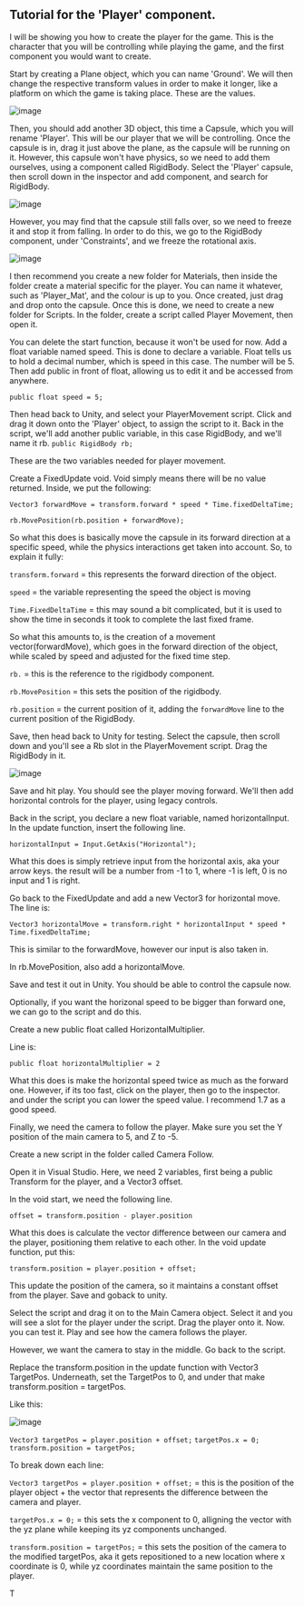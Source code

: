 ## Tutorial for the 'Player' component.

I will be showing you how to create the player for the game. This is the character that you will be controlling while playing the game, and the first component you would want to create.

Start by creating a Plane object, which you can name 'Ground'. We will then change the respective transform values in order to make it longer, like a platform on which the game is taking place. These are the values.

 ![image](https://github.com/mihxi/RunnerGame/assets/146852911/42552bc3-1391-4be7-ae63-8ca3cb824778)

Then, you should add another 3D object, this time a Capsule, which you will rename 'Player'. This will be our player that we will be controlling. Once the capsule is in, drag it just above the plane, as the capsule will be running on it. However, this capsule won't have physics, 
so we need to add them ourselves, using a component called RigidBody. Select the 'Player' capsule, then scroll down in the inspector and add component, and search for RigidBody. 

![image](https://github.com/mihxi/RunnerGame/assets/146852911/d241a85d-8e00-4ae1-91a7-bcdece3d53c6)

However, you may find that the capsule still falls over, so we need to freeze it and stop it from falling. In order to do this, we go to the RigidBody component, under 'Constraints', and we freeze the rotational axis.

![image](https://github.com/mihxi/RunnerGame/assets/146852911/9e13af88-1381-470d-b97b-54cf871c66f7)

I then recommend you create a new folder for Materials, then inside the folder create a material specific for the player.
You can name it whatever, such as 'Player_Mat', and the colour is up to you. Once created, just drag and drop onto the capsule.
Once this is done, we need to create a new folder for Scripts. In the folder, create a script called Player Movement, then open it.

You can delete the start function, because it won't be used for now. Add a float variable named speed. This is done to declare a
variable. Float tells us to hold a decimal number, which is speed in this case. The number will be 5. Then add public in front of 
float, allowing us to edit it and be accessed from anywhere.

`public float speed = 5;`

Then head back to Unity, and select your PlayerMovement script. Click and drag it down onto the 'Player' object, to assign the script 
to it.
Back in the script, we'll add another public variable, in this case RigidBody, and we'll name it rb.
`public RigidBody rb;` 

These are the two variables needed for player movement.

Create a FixedUpdate void. Void simply means there will be no value returned. 
Inside, we put the following:

`Vector3 forwardMove = transform.forward * speed * Time.fixedDeltaTime;`

`rb.MovePosition(rb.position + forwardMove);`

So what this does is basically move the capsule in its forward direction at a specific speed, while the physics interactions get
taken into account. So, to explain it fully:

`transform.forward` = this represents the forward direction of the object.

`speed` = the variable representing the speed the object is moving

`Time.FixedDeltaTime` = this may sound a bit complicated, but it is used to show the time in seconds it took
to complete the last fixed frame.

So what this amounts to, is the creation of a movement vector(forwardMove), which goes in the forward direction of the object,
while scaled by speed and adjusted for the fixed time step.

`rb.` = this is the reference to the rigidbody component.

`rb.MovePosition` = this sets the position of the rigidbody.

`rb.position` = the current position of it, adding the `forwardMove` line to the current position of the RigidBody.

Save, then head back to Unity for testing. Select the capsule, then scroll down and you'll see a Rb slot in the PlayerMovement script.
Drag the RigidBody in it.

![image](https://github.com/mihxi/RunnerGame/assets/146852911/e046636f-a016-4eb8-b72e-17aba7b8ca54)

Save and hit play. You should see the player moving forward. We'll then add horizontal controls for the player, using legacy controls.

Back in the script, you declare a new float variable, named horizontalInput.
In the update function, insert the following line.

`horizontalInput = Input.GetAxis("Horizontal");`

What this does is simply retrieve input from the horizontal axis, aka your arrow keys. the result will be a number from -1 to 1,
where -1 is left, 0 is no input and 1 is right.

Go back to the FixedUpdate and add a new Vector3 for horizontal move. The line is:

`Vector3 horizontalMove = transform.right * horizontalInput * speed * Time.fixedDeltaTime;`

This is similar to the forwardMove, however our input is also taken in. 

In rb.MovePosition, also add a horizontalMove.

Save and test it out in Unity. You should be able to control the capsule now. 

Optionally, if you want the horizonal speed to be bigger than forward one, we can go to the script and do this.

Create a new public float called HorizontalMultiplier.

Line is:

`public float horizontalMultiplier = 2`

What this does is make the horizontal speed twice as much as the forward one. However, if its too fast, click on the player,
then go to the inspector. and under the script you can lower the speed value. I recommend 1.7 as a good speed. 

Finally, we need the camera to follow the player. Make sure you set the Y position of the main camera to 5, and Z to -5.

Create a new script in the folder called Camera Follow. 

Open it in Visual Studio. Here, we need 2 variables, first being a public Transform for the player, and a Vector3 offset.

In the void start, we need the following line. 

`offset = transform.position - player.position`

What this does is calculate the vector difference between our camera and the player, positioning them relative to each other.
In the void update function, put this:

`transform.position = player.position + offset;`

This update the position of the camera, so it maintains a constant offset from the player. Save and goback to unity.

Select the script and drag it on to the Main Camera object. Select it and you will see a slot for the player under the script. 
Drag the player onto it. Now. you can test it. Play and see how the camera follows the player.

However, we want the camera to stay in the middle. Go back to the script.

Replace the transform.position in the update function with Vector3 TargetPos.
Underneath, set the TargetPos to 0, and under that make transform.position = targetPos.

Like this:

![image](https://github.com/mihxi/RunnerGame/assets/146852911/83f296a0-6831-410c-89c9-bddecf0fa53e)

`Vector3 targetPos = player.position + offset;`
`targetPos.x = 0;`
`transform.position = targetPos;`

To break down each line:

`Vector3 targetPos = player.position + offset;` = this is the position of the player object + the vector that represents the difference between the camera and player.

`targetPos.x = 0;` = this sets the x component to 0, alligning the vector with the yz plane while keeping its yz components unchanged. 

`transform.position = targetPos;` = this sets the position of the camera to the modified targetPos, aka it gets repositioned to a new location where x coordinate is 0, while yz coordinates maintain the same position to the player.

T













